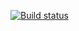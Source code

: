 [![Build status](https://ci.appveyor.com/api/projects/status/ijabhjjkcjwgnbor?svg=true)](https://ci.appveyor.com/project/BanzayMV/selenide)
